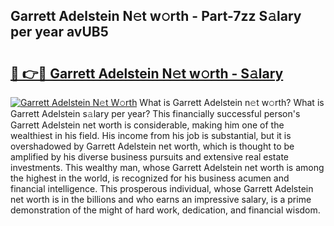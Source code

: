 ## Garrett Adelstein N𝚎t w𝚘rth - Part-7zz S𝚊lary per year avUB5

# <h2><a href="http://gc127jx.nevu.top/?p=Garrett+Adelstein">🔗 👉🔴 Garrett Adelstein N𝚎t w𝚘rth - S𝚊lary</a></h2>

[![Garrett Adelstein N𝚎t W𝚘rth](https://i.imgur.com/Oavwk0R.jpeg)](http://gc127jx.nevu.top/?p=Garrett+Adelstein)
What is Garrett Adelstein n𝚎t w𝚘rth? What is Garrett Adelstein s𝚊lary per year?
This financially successful person's Garrett Adelstein net worth is considerable, making him one of the wealthiest in his field. His income from his job is substantial, but it is overshadowed by Garrett Adelstein net worth, which is thought to be amplified by his diverse business pursuits and extensive real estate investments. This wealthy man, whose Garrett Adelstein net worth is among the highest in the world, is recognized for his business acumen and financial intelligence. This prosperous individual, whose Garrett Adelstein net worth is in the billions and who earns an impressive salary, is a prime demonstration of the might of hard work, dedication, and financial wisdom.
